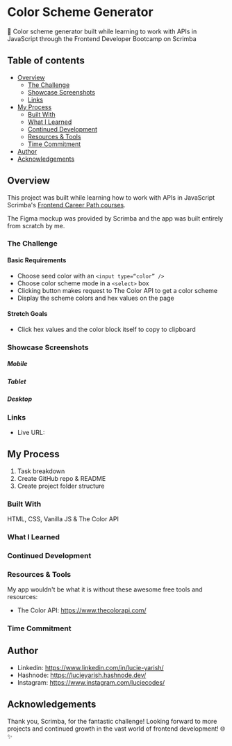 # Color Scheme Generator

🎨 Color scheme generator built while learning to work with APIs in JavaScript through the Frontend Developer Bootcamp on Scrimba

## Table of contents

- [Overview](#overview)
  - [The Challenge](#the-challenge)
  - [Showcase Screenshots](#showcase-screenshots)
  - [Links](#links)
- [My Process](#my-process)
  - [Built With](#built-with)
  - [What I Learned](#what-i-learned)
  - [Continued Development](#continued-development)
  - [Resources & Tools](#resources-and-tools)
  - [Time Commitment](#time-commitment)
- [Author](#author)
- [Acknowledgements](#acknowledgements)

## Overview

This project was built while learning how to work with APIs in JavaScript Scrimba's [Frontend Career Path courses](https://scrimba.com/learn/frontend).

The Figma mockup was provided by Scrimba and the app was built entirely from scratch by me.

### The Challenge

#### Basic Requirements

- Choose seed color with an `<input type=“color” />`
- Choose color scheme mode in a `<select>` box
- Clicking button makes request to The Color API to get a color scheme
- Display the scheme colors and hex values on the page

#### Stretch Goals

- Click hex values and the color block itself to copy to clipboard

### Showcase Screenshots

##### Mobile

##### Tablet

##### Desktop

### Links

- Live URL:

## My Process

1. Task breakdown
2. Create GitHub repo & README
3. Create project folder structure

### Built With

HTML, CSS, Vanilla JS & The Color API

### What I Learned

### Continued Development

### Resources & Tools

My app wouldn't be what it is without these awesome free tools and resources:
- The Color API: https://www.thecolorapi.com/

### Time Commitment

## Author

- Linkedin: https://www.linkedin.com/in/lucie-yarish/
- Hashnode: https://lucieyarish.hashnode.dev/
- Instagram: https://www.instagram.com/luciecodes/

## Acknowledgements

Thank you, Scrimba, for the fantastic challenge! Looking forward to more projects and continued growth in the vast world of frontend development! 🌐✨
